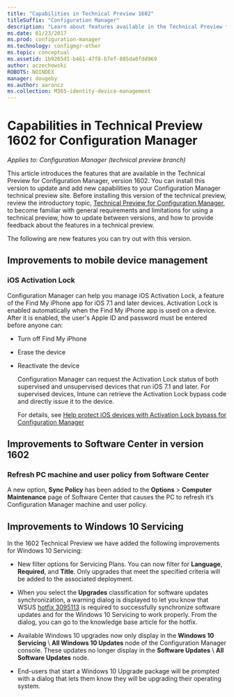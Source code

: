 ```yaml
---
title: "Capabilities in Technical Preview 1602"
titleSuffix: "Configuration Manager"
description: "Learn about features available in the Technical Preview for Configuration Manager, version 1602."
ms.date: 01/23/2017
ms.prod: configuration-manager
ms.technology: configmgr-other
ms.topic: conceptual
ms.assetid: 1b9265d1-b461-47f8-b7ef-885da0fdd969
author: aczechowski
ROBOTS: NOINDEX
manager: dougeby
ms.author: aaroncz
ms.collection: M365-identity-device-management
---
```

# Capabilities in Technical Preview 1602 for Configuration Manager

*Applies to: Configuration Manager (technical preview branch)*

This article introduces the features that are available in the Technical Preview for Configuration Manager, version 1602. You can install this version to update and add new capabilities to your Configuration Manager technical preview site. Before installing this version of the technical preview, review the introductory topic, [Technical Preview for Configuration Manager](../../core/get-started/technical-preview.md), to become familiar with general requirements and limitations for using a technical preview, how to update between versions, and how to provide feedback about the features in a technical preview.  

 The following are new features you can try out with this version.  

##  <a name="BKMK_MDM"></a> Improvements to mobile device management  

### iOS Activation Lock  
 Configuration Manager can help you manage iOS Activation Lock, a feature of the Find My iPhone app for iOS 7.1 and later devices. Activation Lock is enabled automatically when the Find My iPhone app is used on a device. After it is enabled, the user's Apple ID and password must be entered before anyone can:  

- Turn off Find My iPhone  

- Erase the device  

- Reactivate the device  

  Configuration Manager can request the Activation Lock status of both supervised and unsupervised devices that run iOS 7.1 and later. For supervised devices, Intune can retrieve the Activation Lock bypass code and directly issue it to the device.  

  For details, see [Help protect iOS devices with Activation Lock bypass for Configuration Manager](/sccm/mdm/deploy-use/manage-ios-activation-lock)  

##  <a name="BKMK_SC1601"></a> Improvements to Software Center in version 1602  

### Refresh PC machine and user policy from Software Center  
 A new option, **Sync Policy** has been added to the **Options** > **Computer Maintenance** page of Software Center that causes the PC to refresh it’s Configuration Manager machine and user policy.  

##  <a name="BKMK_Win10Servicing"></a> Improvements to Windows 10 Servicing  
 In the 1602 Technical Preview we have added the following improvements for Windows 10 Servicing:  

-   New filter options for Servicing Plans.  You can now filter for **Language**, **Required**, and **Title**. Only upgrades that meet the specified criteria will be added to the associated deployment.  

-   When you select the **Upgrades** classification for software updates synchronization, a warning dialog is displayed to let you know that WSUS [hotfix 3095113](https://support.microsoft.com/kb/3095113) is required to successfully synchronize software updates and for the Windows 10 Servicing  to work properly.  From the dialog, you can go to the knowledge base article for the hotfix.  

-   Available Windows 10 upgrades now only display in the **Windows 10 Servicing** \ **All Windows 10 Updates** node of the Configuration Manager console. These updates no longer display in the **Software Updates** \ **All Software Updates** node.  

-   End-users that start a Windows 10 Upgrade package will be prompted with a dialog that lets them know they will be upgrading their operating system.  
